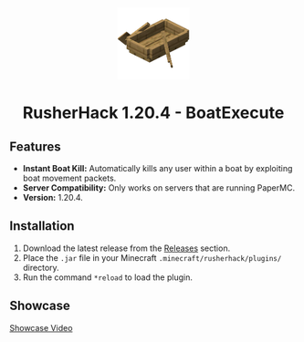 <p align="center">
  <a>
    <img src="assets/images/logo.png" style="width: 25%; height: 25%;" alt="logo">
  </a>
</p>

<h1 align="center">RusherHack 1.20.4 - BoatExecute</h1>

## Features

- **Instant Boat Kill:** Automatically kills any user within a boat by exploiting boat movement packets.
- **Server Compatibility:** Only works on servers that are running PaperMC.
- **Version:** 1.20.4.

## Installation

1. Download the latest release from the [Releases](https://github.com/PhilipPanda/RusherHack-BoatExecute/releases/) section.
2. Place the `.jar` file in your Minecraft `.minecraft/rusherhack/plugins/` directory.
3. Run the command `*reload` to load the plugin.

## Showcase

[Showcase Video](youtube.com/watch?v=h35gKz9ZQK4&t=31s)
